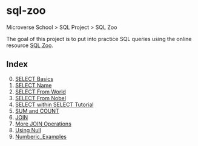 # sql-zoo
Microverse School > SQL Project > SQL Zoo

The goal of this project is to put into practice SQL queries using the online resource  [SQL Zoo](http://sqlzoo.net).

## Index

0. [SELECT Basics](/SELECT_basics)
1. [SELECT Name](/SELECT_name)
2. [SELECT From World](/SELECT_from_World)
3. [SELECT From Nobel](/SELECT_from_Nobel_Tutorial)
4. [SELECT within SELECT Tutorial](/SELECT_within_SELECT_Tutorial)
5. [SUM and COUNT](/SUM_and_COUNT)
6. [JOIN](JOIN)
7. [More JOIN Operations](/More_JOIN_Operations)
8. [Using Null](/Using_Null)
9. [Numberic_Examples](/Numeric_Examples)

